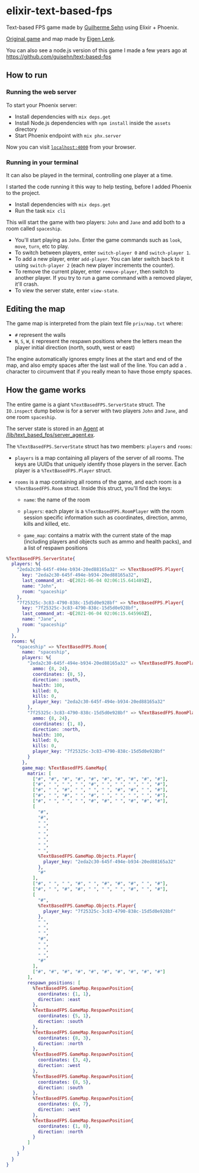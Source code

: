 # elixir-text-based-fps

Text-based FPS game made by [Guilherme Sehn](http://www.guisehn.com/) using Elixir + Phoenix.

[Original game](http://eigen.pri.ee/shooter/) and map made by [Eigen Lenk](http://eigen.pri.ee/).

You can also see a node.js version of this game I made a few years ago at https://github.com/guisehn/text-based-fps

## How to run

### Running the web server

To start your Phoenix server:

  * Install dependencies with `mix deps.get`
  * Install Node.js dependencies with `npm install` inside the `assets` directory
  * Start Phoenix endpoint with `mix phx.server`

Now you can visit [`localhost:4000`](http://localhost:4000) from your browser.

### Running in your terminal

It can also be played in the terminal, controlling one player at a time.

I started the code running it this way to help testing, before I added Phoenix to the project.

  * Install dependencies with `mix deps.get`
  * Run the task `mix cli`

This will start the game with two players: `John` and `Jane` and add both to a room called `spaceship`.

  * You'll start playing as `John`. Enter the game commands such as `look`, `move`, `turn`, etc to play.
  * To switch between players, enter `switch-player 0` and `switch-player 1`.
  * To add a new player, enter `add-player`. You can later switch back to it using `switch-player 2` (each new player increments the counter).
  * To remove the current player, enter `remove-player`, then switch to another player. If you try to run a game command with a removed player, it'll crash.
  * To view the server state, enter `view-state`.

## Editing the map

The game map is interpreted from the plain text file `priv/map.txt` where:

- `#` represent the walls
- `N`, `S`, `W`, `E` represent the respawn positions where the letters mean the player initial direction (north, south, west or east)

The engine automatically ignores empty lines at the start and end of the map, and also empty spaces after the last wall of the line. You can add a `.` character to circumvent that if you really mean to have those empty spaces.

## How the game works

The entire game is a giant `%TextBasedFPS.ServerState` struct. The `IO.inspect` dump below is for a server with two players `John` and `Jane`, and one room `spaceship`.

The server state is stored in an [Agent](https://hexdocs.pm/elixir/1.12/Agent.html) at [/lib/text_based_fps/server_agent.ex](/lib/text_based_fps/server_agent.ex).

The `%TextBasedFPS.ServerState` struct has two members: `players` and `rooms`:

  * `players` is a map containing all players of the server of all rooms. The keys are UUIDs that uniquely identify those players in the server. Each player is a `%TextBasedFPS.Player` struct.

  * `rooms` is a map containing all rooms of the game, and each room is a `%TextBasedFPS.Room` struct. Inside this struct, you'll find the keys: 
  
    * `name`: the name of the room

    * `players`: each player is a `%TextBasedFPS.RoomPlayer` with the room session specific information such as coordinates, direction, ammo, kills and killed, etc.

    * `game_map`: contains a matrix with the current state of the map (including players and objects such as ammo and health packs), and a list of respawn positions

```elixir
%TextBasedFPS.ServerState{
  players: %{
    "2eda2c30-645f-494e-b934-20ed88165a32" => %TextBasedFPS.Player{
      key: "2eda2c30-645f-494e-b934-20ed88165a32",
      last_command_at: ~U[2021-06-04 02:06:15.641489Z],
      name: "John",
      room: "spaceship"
    },
    "7f25325c-3c83-4790-838c-15d5d0e928bf" => %TextBasedFPS.Player{
      key: "7f25325c-3c83-4790-838c-15d5d0e928bf",
      last_command_at: ~U[2021-06-04 02:06:15.645960Z],
      name: "Jane",
      room: "spaceship"
    }
  },
  rooms: %{
    "spaceship" => %TextBasedFPS.Room{
      name: "spaceship",
      players: %{
        "2eda2c30-645f-494e-b934-20ed88165a32" => %TextBasedFPS.RoomPlayer{
          ammo: {8, 24},
          coordinates: {8, 5},
          direction: :south,
          health: 100,
          killed: 0,
          kills: 0,
          player_key: "2eda2c30-645f-494e-b934-20ed88165a32"
        },
        "7f25325c-3c83-4790-838c-15d5d0e928bf" => %TextBasedFPS.RoomPlayer{
          ammo: {8, 24},
          coordinates: {1, 8},
          direction: :north,
          health: 100,
          killed: 0,
          kills: 0,
          player_key: "7f25325c-3c83-4790-838c-15d5d0e928bf"
        }
      },
      game_map: %TextBasedFPS.GameMap{
        matrix: [
          ["#", "#", "#", "#", "#", "#", "#", "#", "#", "#"],
          ["#", " ", " ", " ", "#", " ", " ", " ", " ", "#"],
          ["#", " ", "#", " ", " ", " ", "#", "#", " ", "#"],
          ["#", " ", "#", " ", "#", " ", " ", " ", " ", "#"],
          ["#", " ", " ", " ", "#", "#", " ", "#", "#", "#"],
          [
            "#",
            "#",
            " ",
            " ",
            " ",
            " ",
            " ",
            " ",
            %TextBasedFPS.GameMap.Objects.Player{
              player_key: "2eda2c30-645f-494e-b934-20ed88165a32"
            },
            "#"
          ],
          ["#", " ", " ", "#", " ", "#", "#", "#", " ", "#"],
          ["#", " ", "#", "#", " ", " ", " ", "#", " ", "#"],
          [
            "#",
            %TextBasedFPS.GameMap.Objects.Player{
              player_key: "7f25325c-3c83-4790-838c-15d5d0e928bf"
            },
            " ",
            " ",
            " ",
            "#",
            " ",
            " ",
            " ",
            "#"
          ],
          ["#", "#", "#", "#", "#", "#", "#", "#", "#", "#"]
        ],
        respawn_positions: [
          %TextBasedFPS.GameMap.RespawnPosition{
            coordinates: {1, 1},
            direction: :east
          },
          %TextBasedFPS.GameMap.RespawnPosition{
            coordinates: {5, 1},
            direction: :south
          },
          %TextBasedFPS.GameMap.RespawnPosition{
            coordinates: {8, 3},
            direction: :north
          },
          %TextBasedFPS.GameMap.RespawnPosition{
            coordinates: {3, 4},
            direction: :west
          },
          %TextBasedFPS.GameMap.RespawnPosition{
            coordinates: {8, 5},
            direction: :south
          },
          %TextBasedFPS.GameMap.RespawnPosition{
            coordinates: {6, 7},
            direction: :west
          },
          %TextBasedFPS.GameMap.RespawnPosition{
            coordinates: {1, 8},
            direction: :north
          }
        ]
      }
    }
  }
}
```